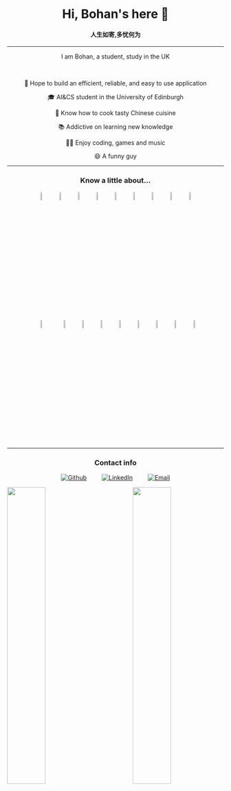 <h1 align="center">Hi, Bohan's here 👋</h1>

<h4 align="center">人生如寄,多忧何为 </h4>
<hr border="none">
<p align="center">I am Bohan, a student, study in the UK</p>
<br>
<p align="center">🌟 Hope to build an efficient, reliable, and easy to use application</p>
<p align="center">🎓 AI&CS student in the University of Edinburgh</p>
<p align="center">🔪 Know how to cook tasty Chinese cuisine</p>
<p align="center">📚 Addictive on learning new knowledge</p>
<p align="center">👨‍💻 Enjoy coding, games and music</p>
<p align="center">😄 A funny guy</p>
<hr>
<h3 align="center">Know a little about...</h3>

<p align="center">
<img src="https://simpleicons.org/icons/java.svg" width="7%">&nbsp&nbsp<img src="https://simpleicons.org/icons/python.svg" width="7%">&nbsp&nbsp<img src="https://simpleicons.org/icons/haskell.svg" width="7%">&nbsp&nbsp<img src="https://simpleicons.org/icons/git.svg" width="7%">&nbsp&nbsp<img src="https://simpleicons.org/icons/bootstrap.svg" width="7%">&nbsp&nbsp<img src="https://simpleicons.org/icons/html5.svg" width="7%">&nbsp&nbsp<img src="https://simpleicons.org/icons/css3.svg" width="7%">&nbsp&nbsp<img src="https://simpleicons.org/icons/markdown.svg" width="7%">&nbsp&nbsp<img src="https://simpleicons.org/icons/ubuntu.svg" width="7%">
</p>

<p align="center">
<img src="https://simpleicons.org/icons/gitlab.svg" width="7%" style="margin: 10px;">&nbsp&nbsp<img src="https://simpleicons.org/icons/github.svg" width="7%">&nbsp&nbsp<img src="https://simpleicons.org/icons/pandas.svg" width="7%">&nbsp&nbsp<img src="https://simpleicons.org/icons/numpy.svg" width="7%">&nbsp&nbsp<img src="https://simpleicons.org/icons/amd.svg" width="7%">&nbsp&nbsp<img src="https://simpleicons.org/icons/atom.svg" width="7%">&nbsp&nbsp<img src="https://simpleicons.org/icons/visualstudiocode.svg" width="7%">&nbsp&nbsp<img src="https://simpleicons.org/icons/steam.svg" width="7%">&nbsp&nbsp<img src="https://simpleicons.org/icons/epicgames.svg" width="7%">
</p>
<hr>
<h3 align="center">Contact info</h3>
 
<p align="center"><a href="https://github.com/xubohan" target="_blank" width="70%"><img alt="Github" src="https://img.shields.io/badge/GitHub-%2312100E.svg?&style=for-the-badge&logo=Github&logoColor=white"/></a>&nbsp&nbsp&nbsp&nbsp&nbsp&nbsp&nbsp&nbsp&nbsp<a href="https://www.linkedin.com/in/bohan-xu-b75619145/" target="_blank" width="70%"><img alt="LinkedIn" src="https://img.shields.io/badge/linkedin-%230077B5.svg?&style=for-the-badge&logo=linkedin&logoColor=white"/></a>&nbsp&nbsp&nbsp&nbsp&nbsp&nbsp&nbsp&nbsp&nbsp<a href="mailto:xubohan666@gmail.com" width="70%"><img alt="Email" src="https://img.shields.io/badge/Email-D14836?&style=for-the-badge&logo=Gmail&logoColor=white"/></a></p>

<img align="left" width="42%" src="https://github-readme-stats.vercel.app/api?username=xubohan&show_icons=true&count_private=true&hide_border=true&text_color=008891&icon_color=0f3057&title_color=00587a&line_height=32">
<img align="right" width="42%" src="https://github-readme-stats.vercel.app/api/top-langs/?username=xubohan&layout=compact&title_color=00587a&text_color=008891&hide_border=true">

<!--
**xubohan/xubohan** is a ✨ _special_ ✨ repository because its `README.md` (this file) appears on your GitHub profile.

Here are some ideas to get you started:

- 🔭 I’m currently working on ...
- 🌱 I’m currently learning ...
- 👯 I’m looking to collaborate on ...
- 🤔 I’m looking for help with ...
- 💬 Ask me about ...
- 📫 How to reach me: ...
- 😄 Pronouns: ...
- ⚡ Fun fact: ...
-->
